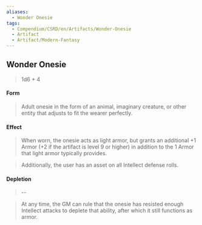 ```yaml
---
aliases:
  - Wonder Onesie
tags:
  - Compendium/CSRD/en/Artifacts/Wonder-Onesie
  - Artifact
  - Artifact/Modern-Fantasy
---
```

  
    
## Wonder Onesie  
  
>1d6 + 4  
#### Form  
>Adult onesie in the form of an animal, imaginary creature, or other entity that adjusts to fit the wearer perfectly.  
#### Effect  
>When worn, the onesie acts as light armor, but grants an additional +1 Armor (+2 if the artifact is level 9 or higher) in addition to the 1 Armor that light armor typically provides.   
>  
>Additionally, the user has an asset on all Intellect defense rolls.   
  
#### Depletion   
>--  
>At any time, the GM can rule that the onesie has resisted enough Intellect attacks to deplete that ability, after which it still functions as armor.